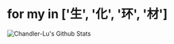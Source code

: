 # for my in ['生', '化', '环', '材']
<p>
  <img src="https://github-readme-stats.vercel.app/api?username=Chandler-Lu&title_color=e6e6fa&text_color=f8f8ff&bg_color=0,9696ea,add4e8&icon_color=f0f8ff&border_radius=16&hide_border=true&include_all_commits=true&show_icons=true" alt="Chandler-Lu's Github Stats" />
</p>